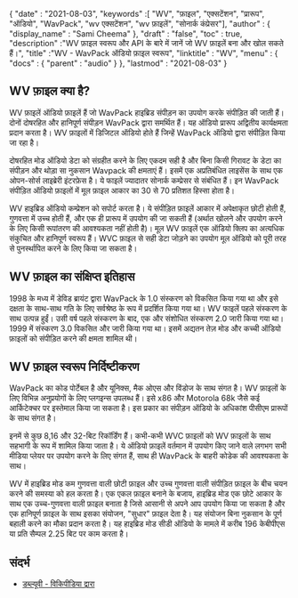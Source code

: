 {
  "date" : "2021-08-03",
  "keywords" :[ "WV", "फ़ाइल", "एक्सटेंशन", "प्रारूप", "ऑडियो", "WavPack", "wv एक्सटेंशन", "wv फ़ाइलें", "सोनार्क कंप्रेसर"],
  "author" : {
    "display_name" : "Sami Cheema"
},
  "draft" : "false",
  "toc" : true,
  "description" :"WV फ़ाइल स्वरूप और API के बारे में जानें जो WV फ़ाइलें बना और खोल सकते हैं।",
  "title" :"WV - WavPack ऑडियो फ़ाइल स्वरूप",
  "linktitle" : "WV",
  "menu" : {
    "docs" : {
      "parent" : "audio"
}
},
  "lastmod" : "2021-08-03"
}

## WV फ़ाइल क्या है? ##

WV फ़ाइलें ऑडियो फ़ाइलें हैं जो WavPack हाइब्रिड संपीड़न का उपयोग करके संपीड़ित की जाती हैं। दोनों दोषरहित और हानिपूर्ण संपीड़न WavPack द्वारा समर्थित हैं। यह ऑडियो प्रारूप अद्वितीय कार्यक्षमता प्रदान करता है। WV फ़ाइलों में डिजिटल ऑडियो होते हैं जिन्हें WavPack ऑडियो द्वारा संपीड़ित किया जा रहा है।

दोषरहित मोड ऑडियो डेटा को संग्रहीत करने के लिए एकदम सही है और बिना किसी गिरावट के डेटा का संपीड़न और थोड़ा सा नुकसान Wavpack की क्षमताएं हैं। इसमें एक अप्रतिबंधित लाइसेंस के साथ एक ओपन-सोर्स लाइब्रेरी इंटरफ़ेस है। ये फाइलें ज्यादातर सोनार्क कम्प्रेसर से संबंधित हैं। इन WavPack संपीड़ित ऑडियो फ़ाइलों में मूल फ़ाइल आकार का 30 से 70 प्रतिशत हिस्सा होता है।

WV हाइब्रिड ऑडियो कम्प्रेशन को सपोर्ट करता है। ये संपीड़ित फ़ाइलें आकार में अपेक्षाकृत छोटी होती हैं, गुणवत्ता में उच्च होती हैं, और एक ही प्रारूप में उपयोग की जा सकती हैं (अर्थात खोलने और उपयोग करने के लिए किसी रूपांतरण की आवश्यकता नहीं होती है)। मूल WV फ़ाइलें एक ऑडियो क्लिप का अत्यधिक संकुचित और हानिपूर्ण स्वरूप हैं। WVC फ़ाइल से सही डेटा जोड़ने का उपयोग मूल ऑडियो को पूरी तरह से पुनर्स्थापित करने के लिए किया जा सकता है।

## WV फ़ाइल का संक्षिप्त इतिहास

1998 के मध्य में डेविड ब्रायंट द्वारा WavPack के 1.0 संस्करण को विकसित किया गया था और इसे दक्षता के साथ-साथ गति के लिए सर्वश्रेष्ठ के रूप में प्रदर्शित किया गया था। WV फाइलें पहले संस्करण के साथ उत्पन्न हुईं। उसी वर्ष पहले संस्करण के बाद, एक और संशोधित संस्करण 2.0 जारी किया गया था। 1999 में संस्करण 3.0 विकसित और जारी किया गया था। इसमें अद्यतन तेज़ मोड और कच्ची ऑडियो फ़ाइलों को संपीड़ित करने की क्षमता शामिल थी।

## WV फ़ाइल स्वरूप निर्दिष्टीकरण

WavPack का कोड पोर्टेबल है और यूनिक्स, मैक ओएस और विंडोज के साथ संगत है। WV फ़ाइलों के लिए विभिन्न अनुप्रयोगों के लिए प्लगइन्स उपलब्ध हैं। इसे x86 और Motorola 68k जैसे कई आर्किटेक्चर पर इस्तेमाल किया जा सकता है। इस प्रकार का संपीड़न ऑडियो के अधिकांश पीसीएम प्रारूपों के साथ संगत है।

इनमें से कुछ 8,16 और 32-बिट रिकॉर्डिंग हैं। कभी-कभी WVC फ़ाइलों को WV फ़ाइलों के साथ सहभागी के रूप में शामिल किया जाता है। ये ऑडियो फ़ाइलें वर्तमान में उपयोग किए जाने वाले लगभग सभी मीडिया प्लेयर पर उपयोग करने के लिए संगत हैं, साथ ही WavPack के बाहरी कोडेक की आवश्यकता के साथ।

WV में हाइब्रिड मोड कम गुणवत्ता वाली छोटी फ़ाइल और उच्च गुणवत्ता वाली संपीड़ित फ़ाइल के बीच चयन करने की समस्या को हल करता है। एक एकल फ़ाइल बनाने के बजाय, हाइब्रिड मोड एक छोटे आकार के साथ एक उच्च-गुणवत्ता वाली फ़ाइल बनाता है जिसे आसानी से अपने आप उपयोग किया जा सकता है और एक हानिपूर्ण फ़ाइल के साथ इसका संयोजन, "सुधार" फ़ाइल देता है। यह संयोजन बिना नुकसान के पूर्ण बहाली करने का मौका प्रदान करता है। यह हाइब्रिड मोड सीडी ऑडियो के मामले में करीब 196 केबीपीएस या प्रति सैम्पल 2.25 बिट पर काम करता है।

## संदर्भ ##

* [डब्ल्यूवी - विकिपीडिया द्वारा](https://en.wikipedia.org/wiki/WavPack)

